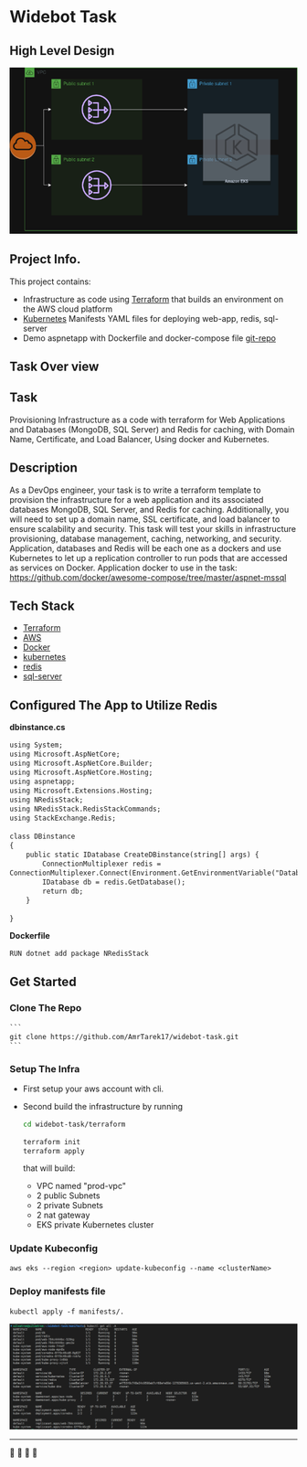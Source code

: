 # Widebot Task
## High Level Design
![Diagram](./docs/images/diagram.png)

## Project Info.

This project contains:
*  Infrastructure as code using [Terraform](https://www.terraform.io/) that builds an environment on the AWS cloud platform
* [Kubernetes](https://kubernetes.io) Manifests YAML files for deploying web-app, redis, sql-server
* Demo aspnetapp with Dockerfile and docker-compose file [git-repo](https://github.com/docker/awesome-compose/tree/master/aspnet-mssql)

## Task Over view

## Task
Provisioning Infrastructure as a code with terraform for Web Applications and Databases
(MongoDB, SQL Server) and Redis for caching, with Domain Name, Certificate, and Load
Balancer, Using docker and Kubernetes.
## Description
As a DevOps engineer, your task is to write a terraform template to provision the infrastructure
for a web application and its associated databases MongoDB, SQL Server, and Redis for
caching. Additionally, you will need to set up a domain name, SSL certificate, and load balancer
to ensure scalability and security. This task will test your skills in infrastructure provisioning,
database management, caching, networking, and security.
Application, databases and Redis will be each one as a dockers and use Kubernetes to let up a
replication controller to run pods that are accessed as services on Docker.
Application docker to use in the task:
https://github.com/docker/awesome-compose/tree/master/aspnet-mssql

## Tech Stack

* [Terraform](https://www.terraform.io/)
* [AWS](https://aws.amazon.com/)
* [Docker](https://www.docker.com/)
* [kubernetes](https://kubernetes.io)
* [redis](https://redis.io/)
* [sql-server](https://www.microsoft.com/en-us/sql-server)

## Configured The App to Utilize Redis 
**dbinstance.cs**
```
using System;
using Microsoft.AspNetCore;
using Microsoft.AspNetCore.Builder;
using Microsoft.AspNetCore.Hosting;
using aspnetapp;
using Microsoft.Extensions.Hosting;
using NRedisStack;
using NRedisStack.RedisStackCommands;
using StackExchange.Redis;

class DBinstance
{
    public static IDatabase CreateDBinstance(string[] args) {
        ConnectionMultiplexer redis = ConnectionMultiplexer.Connect(Environment.GetEnvironmentVariable("Databases"));
        IDatabase db = redis.GetDatabase();
        return db;
    }

}
``` 
**Dockerfile**

```
RUN dotnet add package NRedisStack
```

## Get Started

### Clone The Repo 
    ```
    git clone https://github.com/AmrTarek17/widebot-task.git
    ```
### Setup The Infra
* First setup your aws account with cli.

* Second build the infrastructure by running

    ```bash
    cd widebot-task/terraform
    ```

    ``` 
    terraform init
    terraform apply
    ```
    that will build:
    
    * VPC named "prod-vpc"
    * 2 public Subnets
    * 2 private Subnets
    * 2 nat gateway   
    * EKS private Kubernetes cluster


       

### Update Kubeconfig
    
```        
aws eks --region <region> update-kubeconfig --name <clusterName>
```
### Deploy manifests file

``` 
kubectl apply -f manifests/.
```
![image](./docs/images/get-all.png)

---



:tada: :tada: :tada: :tada:
